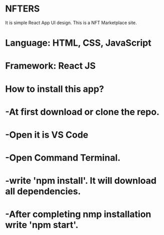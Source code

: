 # NFTERS

It is simple React App UI design. This is a NFT Marketplace site.

# Language: HTML, CSS, JavaScript
# Framework: React JS

# How to install this app?

# -At first download or clone the repo.
# -Open it is VS Code
# -Open Command Terminal.
# -write 'npm install'. It will download all dependencies.
# -After completing nmp installation write 'npm start'.

